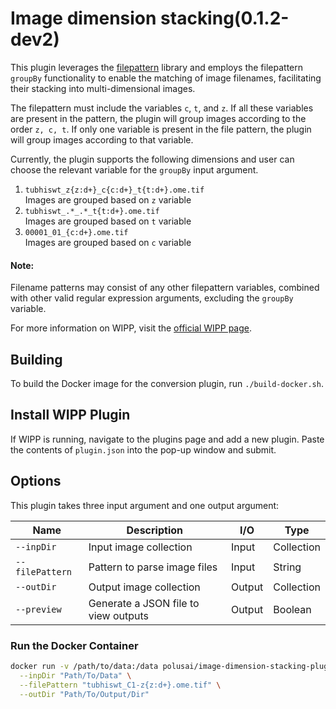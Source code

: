 # Image dimension stacking(0.1.2-dev2)

This plugin leverages the [filepattern](https://filepattern2.readthedocs.io/en/latest/Home.html) library and employs the filepattern `groupBy` functionality to enable the matching of image filenames, facilitating their stacking into multi-dimensional images.

The filepattern must include the variables `c`, `t`, and `z`. If all these variables are present in the pattern, the plugin will group images according to the order `z, c, t`. If only one variable is present in the file pattern, the plugin will group images according to that variable.


Currently, the plugin supports the following dimensions and user can choose the relevant variable for the `groupBy` input argument.
1.  `tubhiswt_z{z:d+}_c{c:d+}_t{t:d+}.ome.tif`\
   Images are grouped based on `z` variable
2. `tubhiswt_.*_.*_t{t:d+}.ome.tif`\
   Images are grouped based on `t` variable
3. `00001_01_{c:d+}.ome.tif`\
   Images are grouped based on `c` variable

#### Note:
Filename patterns may consist of any other filepattern variables, combined with other valid regular expression arguments, excluding the `groupBy` variable.

For more information on WIPP, visit the
[official WIPP page](https://isg.nist.gov/deepzoomweb/software/wipp).

## Building

To build the Docker image for the conversion plugin, run
`./build-docker.sh`.

## Install WIPP Plugin

If WIPP is running, navigate to the plugins page and add a new plugin. Paste the
contents of `plugin.json` into the pop-up window and submit.

## Options

This plugin takes three input argument and one output argument:

| Name          | Description             | I/O    | Type   |
|---------------|-------------------------|--------|--------|
| `--inpDir`      | Input image collection  | Input  | Collection   |
| `--filePattern` | Pattern to parse image files           | Input  | String |
| `--outDir`      | Output image collection | Output | Collection   |
| `--preview`        | Generate a JSON file to view outputs | Output | Boolean   |

### Run the Docker Container

```bash
docker run -v /path/to/data:/data polusai/image-dimension-stacking-plugin:0.1.2-dev2-dev \
  --inpDir "Path/To/Data" \
  --filePattern "tubhiswt_C1-z{z:d+}.ome.tif" \
  --outDir "Path/To/Output/Dir"
```
